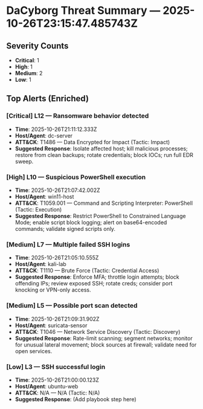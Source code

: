 # DaCyborg Threat Summary — 2025-10-26T23:15:47.485743Z

## Severity Counts
- **Critical**: 1
- **High**: 1
- **Medium**: 2
- **Low**: 1

## Top Alerts (Enriched)
### [Critical] L12 — Ransomware behavior detected
- **Time**: 2025-10-26T21:11:12.333Z
- **Host/Agent**: dc-server
- **ATT&CK**: T1486 — Data Encrypted for Impact (Tactic: Impact)
- **Suggested Response**:
  Isolate affected host; kill malicious processes; restore from clean backups;
rotate credentials; block IOCs; run full EDR sweep.


### [High] L10 — Suspicious PowerShell execution
- **Time**: 2025-10-26T21:07:42.002Z
- **Host/Agent**: win11-host
- **ATT&CK**: T1059.001 — Command and Scripting Interpreter: PowerShell (Tactic: Execution)
- **Suggested Response**:
  Restrict PowerShell to Constrained Language Mode; enable script block logging;
alert on base64-encoded commands; validate signed scripts only.


### [Medium] L7 — Multiple failed SSH logins
- **Time**: 2025-10-26T21:05:10.555Z
- **Host/Agent**: kali-lab
- **ATT&CK**: T1110 — Brute Force (Tactic: Credential Access)
- **Suggested Response**:
  Enforce MFA; throttle login attempts; block offending IPs; review exposed SSH;
rotate creds; consider port knocking or VPN-only access.


### [Medium] L5 — Possible port scan detected
- **Time**: 2025-10-26T21:09:31.902Z
- **Host/Agent**: suricata-sensor
- **ATT&CK**: T1046 — Network Service Discovery (Tactic: Discovery)
- **Suggested Response**:
  Rate-limit scanning; segment networks; monitor for unusual lateral movement;
block sources at firewall; validate need for open services.


### [Low] L3 — SSH successful login
- **Time**: 2025-10-26T21:00:00.123Z
- **Host/Agent**: ubuntu-web
- **ATT&CK**: N/A — N/A (Tactic: N/A)
- **Suggested Response**:
  (Add playbook step here)
